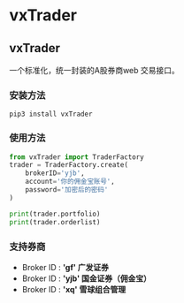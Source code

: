 # vxTrader

## vxTrader

一个标准化，统一封装的A股券商web 交易接口。

### 安装方法

```
pip3 install vxTrader
```

### 使用方法

```python
from vxTrader import TraderFactory
trader = TraderFactory.create(
    brokerID='yjb',
    account='你的佣金宝账号',
    password='加密后的密码'
)

print(trader.portfolio)
print(trader.orderlist)

```

### 支持券商

* Broker ID : __'gf'   广发证券__  
* Broker ID : __'yjb'  国金证券（佣金宝）__
* Broker ID : __'xq'   雪球组合管理__